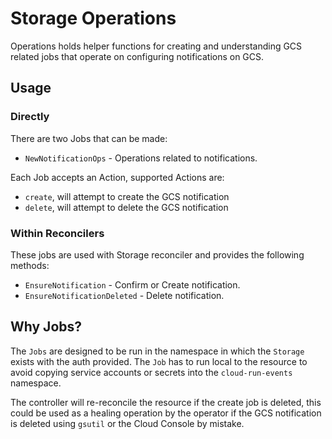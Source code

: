 # Storage Operations

Operations holds helper functions for creating and understanding GCS related
jobs that operate on configuring notifications on GCS.

## Usage

### Directly

There are two Jobs that can be made:

- `NewNotificationOps` - Operations related to notifications.

Each Job accepts an Action, supported Actions are:

- `create`, will attempt to create the GCS notification
- `delete`, will attempt to delete the GCS notification

### Within Reconcilers

These jobs are used with Storage reconciler and provides the following methods:

- `EnsureNotification` - Confirm or Create notification.
- `EnsureNotificationDeleted` - Delete notification.

## Why Jobs?

The `Jobs` are designed to be run in the namespace in which the
`Storage` exists with the auth provided. The `Job` has to run local to
the resource to avoid copying service accounts or secrets into the
`cloud-run-events` namespace.

The controller will re-reconcile the resource if the create job is deleted, this
could be used as a healing operation by the operator if the GCS notification
is deleted using `gsutil` or the Cloud Console by mistake.
